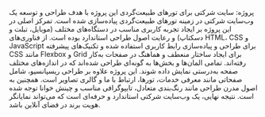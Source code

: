 پروژه: سایت شرکتی برای تورهای طبیعت‌گردی
این پروژه با هدف طراحی و توسعه یک وب‌سایت شرکتی در زمینه تورهای طبیعت‌گردی پیاده‌سازی شده است. تمرکز اصلی در این پروژه بر ایجاد تجربه کاربری مناسب در دستگاه‌های مختلف (موبایل، تبلت و دسکتاپ) و رعایت اصول طراحی استاندارد بوده است. از فناوری‌های HTML، CSS و JavaScript برای طراحی و پیاده‌سازی رابط کاربری استفاده شده و تکنیک‌های پیشرفته CSS مانند Flexbox و Grid برای ایجاد ساختار منعطف و هماهنگ در صفحات به‌کار رفته‌اند. تمامی المان‌ها و بخش‌ها به گونه‌ای طراحی شده‌اند که در اندازه‌های مختلف صفحه به‌درستی نمایش داده شوند. این پروژه علاوه بر طراحی ریسپانسیو، شامل صفحاتی مانند معرفی خدمات، تورها، ارتباط با ما و گالری تصاویر است. همچنین به اصول مدرن طراحی مانند رنگ‌بندی متعادل، تایپوگرافی مناسب و چینش خوانا توجه شده است. نتیجه نهایی، یک وب‌سایت شرکتی استاندارد و حرفه‌ای است که می‌تواند نمایانگر هویت برند در فضای آنلاین باشد.

